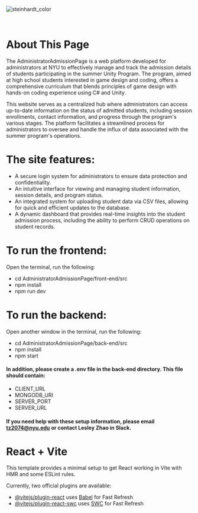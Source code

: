 ![steinhardt_color](https://github.com/JiayuDu0048/AdministratorAdmissionPage/assets/100020447/9fa55ddc-bcaa-4c96-b179-a81d32fce622)

<br>

# About This Page
The AdministratorAdmissionPage is a web platform developed for administrators at NYU to effectively manage and track the admission details of students participating in the summer Unity Program. The program, aimed at high school students interested in game design and coding, offers a comprehensive curriculum that blends principles of game design with hands-on coding experience using C# and Unity.

This website serves as a centralized hub where administrators can access up-to-date information on the status of admitted students, including session enrollments, contact information, and progress through the program's various stages. The platform facilitates a streamlined process for administrators to oversee and handle the influx of data associated with the summer program's operations.


# The site features:

- A secure login system for administrators to ensure data protection and confidentiality.
- An intuitive interface for viewing and managing student information, session details, and program status.
- An integrated system for uploading student data via CSV files, allowing for quick and efficient updates to the database.
- A dynamic dashboard that provides real-time insights into the student admission process, including the ability to perform CRUD operations on student records.




# To run the frontend:

Open the terminal, run the following:
- cd AdministratorAdmissionPage/front-end/src
- npm install
- npm run dev

# To run the backend:
Open another window in the terminal, run the following:
- cd AdministratorAdmissionPage/back-end/src
- npm install
- npm start

#### In addition, please create a .env file in the back-end directory. This file should contain: 
- CLIENT_URL
- MONGODB_URI
- SERVER_PORT
- SERVER_URL
#### If you need help with these setup information, please email tz2074@nyu.edu or contact Lesley Zhao in Slack.

# React + Vite

This template provides a minimal setup to get React working in Vite with HMR and some ESLint rules.

Currently, two official plugins are available:

- [@vitejs/plugin-react](https://github.com/vitejs/vite-plugin-react/blob/main/packages/plugin-react/README.md) uses [Babel](https://babeljs.io/) for Fast Refresh
- [@vitejs/plugin-react-swc](https://github.com/vitejs/vite-plugin-react-swc) uses [SWC](https://swc.rs/) for Fast Refresh
